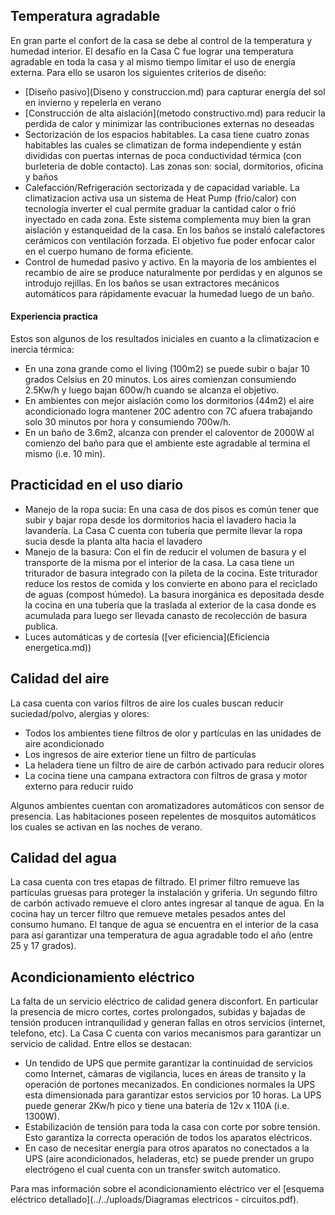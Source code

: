 ## Temperatura agradable
En gran parte el confort de la casa se debe al control de la temperatura y humedad interior. El desafío en la Casa C fue lograr una temperatura agradable en toda la casa y al mismo tiempo limitar el uso de energía externa. Para ello se usaron los siguientes criterios de diseño:

* [Diseño pasivo](Diseno y construccion.md) para capturar energía del sol en invierno y repelerla en verano
* [Construcción de alta aislación](metodo constructivo.md) para reducir la perdida de calor y minimizar las contribuciones externas  no deseadas
* Sectorización de los espacios habitables. La casa tiene cuatro zonas habitables las cuales se climatizan de forma independiente y están divididas con puertas internas de poca conductividad térmica (con burleteria de doble contacto). Las zonas son: social, dormitorios, oficina y baños
* Calefacción/Refrigeración sectorizada y de capacidad variable. La climatizacion activa usa un sistema de Heat Pump (frio/calor) con tecnología inverter el cual permite graduar la cantidad calor o frió inyectado en cada zona. Este sistema complementa muy bien la gran aislación y estanqueidad de la casa. En los baños se instaló calefactores cerámicos con ventilación forzada. El objetivo fue poder enfocar calor en el cuerpo humano de forma eficiente.
* Control de humedad pasivo y activo. En la mayoría de los ambientes el recambio de aire se produce naturalmente por perdidas y en algunos se introdujo rejillas. En los baños se usan extractores mecánicos automáticos para rápidamente evacuar la humedad luego de un baño.

#### Experiencia practica
Estos son algunos de los resultados iniciales en cuanto a la climatizacion e inercia térmica:

* En una zona grande como el living (100m2) se puede subir o bajar 10 grados Celsius en 20 minutos. Los aires comienzan consumiendo 2.5Kw/h y luego bajan 600w/h cuando se alcanza el objetivo. 
* En ambientes con mejor aislación como los dormitorios (44m2) el aire acondicionado logra mantener 20C adentro con 7C afuera trabajando solo 30 minutos por hora y consumiendo 700w/h. 
* En un baño de 3.6m2, alcanza con prender el caloventor de 2000W al comienzo del baño para que el ambiente este agradable al termina el mismo (i.e. 10 min).

## Practicidad en el uso diario

* Manejo de la ropa sucia: En una casa de dos pisos es común tener que subir y bajar ropa desde los dormitorios hacia el lavadero hacia la lavandería. La Casa C cuenta con tubería que permite llevar la ropa sucia desde la planta alta hacia el lavadero
* Manejo de la basura: Con el fin de reducir el volumen de basura y el transporte de la misma por el interior de la casa. La casa tiene un triturador de basura integrado con la pileta de la cocina. Este triturador reduce los restos de comida y los convierte en abono para el reciclado de aguas (compost húmedo). La basura inorgánica es depositada desde la cocina en una tubería que la traslada al exterior de la casa donde es acumulada para luego ser llevada canasto de recolección de basura publica.
* Luces automáticas y de cortesía ([ver eficiencia](Eficiencia energetica.md))

<!-- * Tostadora y microondas
* Dispenser de detergente para 5L
 -->
## Calidad del aire
La casa cuenta con varios filtros de aire los cuales buscan reducir suciedad/polvo, alergias y olores:

* Todos los ambientes tiene filtros de olor y partículas en las unidades de aire acondicionado
* Los ingresos de aire exterior tiene un filtro de partículas
* La heladera tiene un filtro de aire de carbón activado para reducir olores
* La cocina tiene una campana extractora con filtros de grasa y motor externo para reducir ruido

Algunos ambientes cuentan con aromatizadores automáticos con sensor de presencia. Las habitaciones poseen repelentes de mosquitos automáticos los cuales se activan en las noches de verano.

## Calidad del agua 
La casa cuenta con tres etapas de filtrado. El primer filtro remueve las partículas gruesas para proteger la instalación y griferia. Un segundo filtro de carbón activado remueve el cloro antes ingresar al tanque de agua. En la cocina hay un tercer filtro que remueve metales pesados antes del consumo humano.
El tanque de agua se encuentra en el interior de la casa para así garantizar una temperatura de agua agradable todo el año (entre 25 y 17 grados).

## Acondicionamiento eléctrico
La falta de un servicio eléctrico de calidad genera disconfort. En particular la presencia de micro cortes, cortes prolongados, subidas y bajadas de tensión producen intranquilidad y generan fallas en otros servicios (internet, telefono, etc). La Casa C cuenta con varios mecanismos para garantizar un servicio de calidad. Entre ellos se destacan:

 * Un tendido de UPS que permite garantizar la continuidad de servicios como Internet, cámaras de vigilancia, luces en áreas de transito y la operación de portones mecanizados. En condiciones normales la UPS esta dimensionada para garantizar estos servicios por 10 horas. La UPS puede generar 2Kw/h pico y tiene una batería de 12v x 110A (i.e. 1300W).
 * Estabilización de tensión para toda la casa con corte por sobre tensión. Esto garantiza la correcta operación de todos los aparatos eléctricos.
 * En caso de necesitar energía para otros aparatos no conectados a la UPS (aire acondicionados, heladeras, etc) se puede prender un grupo electrógeno el cual cuenta con un transfer switch automatico. 

Para mas información sobre el acondicionamiento eléctrico ver el [esquema eléctrico detallado](../../uploads/Diagramas electricos - circuitos.pdf).
